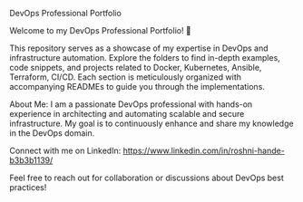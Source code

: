 DevOps Professional Portfolio

Welcome to my DevOps Professional Portfolio! 🚀

This repository serves as a showcase of my expertise in DevOps and infrastructure automation. Explore the folders to find in-depth examples, code snippets, and projects related to Docker, Kubernetes, Ansible, Terraform, CI/CD. Each section is meticulously organized with accompanying READMEs to guide you through the implementations.



About Me:
I am a passionate DevOps professional with hands-on experience in architecting and automating scalable and secure infrastructure. My goal is to continuously enhance and share my knowledge in the DevOps domain.

Connect with me on LinkedIn: https://www.linkedin.com/in/roshni-hande-b3b3b1139/

Feel free to reach out for collaboration or discussions about DevOps best practices!

